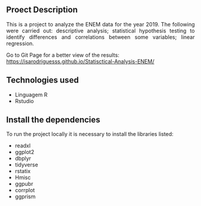 ## Proect Description
<p align="justify">This is a project to analyze the ENEM data for the year 2019. The following were carried out: descriptive analysis; statistical hypothesis testing to identify differences and correlations between some variables; linear regression.</p>

Go to Git Page for a better view of the results:
https://isarodriguesss.github.io/Statisctical-Analysis-ENEM/

## Technologies used
- Linguagem R
- Rstudio

## Install the dependencies
To run the project locally it is necessary to install the libraries listed:
- readxl
- ggplot2
- dbplyr
- tidyverse
- rstatix
- Hmisc
- ggpubr
- corrplot
- ggprism

